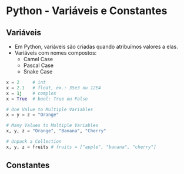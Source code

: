 # Python - Variáveis e Constantes

## Variáveis

- Em Python, variáveis são criadas quando atribuímos valores a elas.
- Variáveis com nomes compostos:
    - Camel Case
    - Pascal Case
    - Snake Case

~~~python
x = 2     # int
x = 2.1   # float, ex.: 35e3 ou 12E4
x = 1j    # complex
x = True  # bool: True ou False

# One Value to Multiple Variables
x = y = z = "Orange"

# Many Values to Multiple Variables
x, y, z = "Orange", "Banana", "Cherry"

# Unpack a Collection
x, y, z = fruits # fruits = ["apple", "banana", "cherry"]
~~~

## Constantes
